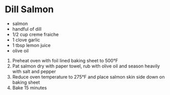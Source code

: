 # Dill Salmon

* salmon
* handful of dill
* 1/2 cup creme fraiche
* 1 clove garlic
* 1 tbsp lemon juice
* olive oil

1. Preheat oven with foil lined baking sheet to 500°F
1. Pat salmon dry with paper towel, rub with olive oil and season heavily with salt and pepper
1. Reduce oven temperature to 275°F and place salmon skin side down on baking sheet
1. Bake 15 minutes

